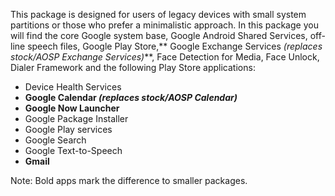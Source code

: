This package is designed for users of legacy devices with small system partitions or those who prefer a minimalistic approach.
In this package you will find the core Google system base, Google Android Shared Services, off-line speech files, Google Play Store,** Google Exchange Services _(replaces stock/AOSP Exchange Services)_**, Face Detection for Media, Face Unlock, Dialer Framework and the following Play Store applications:

* Device Health Services
* **Google Calendar _(replaces stock/AOSP Calendar)_**
* **Google Now Launcher**
* Google Package Installer
* Google Play services
* Google Search
* Google Text-to-Speech
* **Gmail**

Note: Bold apps mark the difference to smaller packages.